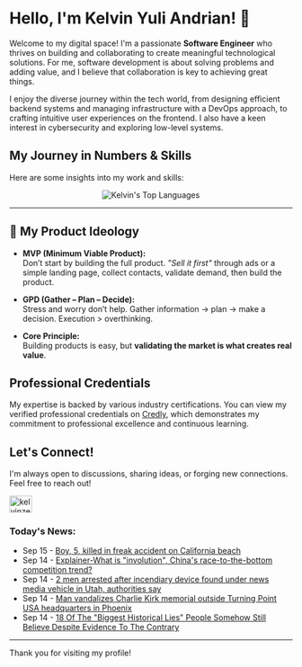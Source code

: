 # Hello, I'm Kelvin Yuli Andrian! 👋

Welcome to my digital space! I'm a passionate **Software Engineer** who thrives on building and collaborating to create meaningful technological solutions. For me, software development is about solving problems and adding value, and I believe that collaboration is key to achieving great things.

I enjoy the diverse journey within the tech world, from designing efficient backend systems and managing infrastructure with a DevOps approach, to crafting intuitive user experiences on the frontend. I also have a keen interest in cybersecurity and exploring low-level systems.

## My Journey in Numbers & Skills

Here are some insights into my work and skills:

<p align="center">
  <img src="https://github-readme-stats.vercel.app/api/top-langs/?username=kelvinzer0&layout=compact&theme=radical" alt="Kelvin's Top Languages" />
</p>

---

## 🚀 My Product Ideology

- **MVP (Minimum Viable Product):**  
  Don’t start by building the full product. *"Sell it first"* through ads or a simple landing page, collect contacts, validate demand, then build the product.

- **GPD (Gather – Plan – Decide):**  
  Stress and worry don’t help. Gather information → plan → make a decision. Execution > overthinking.

- **Core Principle:**  
  Building products is easy, but **validating the market is what creates real value**.

## Professional Credentials

My expertise is backed by various industry certifications. You can view my verified professional credentials on [Credly](https://www.credly.com/users/kelvin-yuli-andrian/badges), which demonstrates my commitment to professional excellence and continuous learning.

## Let's Connect!

I'm always open to discussions, sharing ideas, or forging new connections. Feel free to reach out!

<p align="left">
    <a href="https://linkedin.com/in/kelvinzero" target="blank"><img align="center" src="https://cdn.jsdelivr.net/npm/simple-icons@3.0.1/icons/linkedin.svg" alt="kelvinzero" height="30" width="40" /></a>
</p>

### Today's News:

<!-- feed start -->
- Sep 15 - [Boy, 5, killed in freak accident on California beach](https://www.yahoo.com/news/articles/boy-5-killed-freak-accident-024921478.html)
- Sep 14 - [Explainer-What is "involution", China's race-to-the-bottom competition trend?](https://finance.yahoo.com/news/explainer-involution-chinas-race-bottom-230746859.html)
- Sep 14 - [2 men arrested after incendiary device found under news media vehicle in Utah, authorities say](https://www.yahoo.com/news/articles/2-men-arrested-incendiary-device-210421342.html)
- Sep 14 - [Man vandalizes Charlie Kirk memorial outside Turning Point USA headquarters in Phoenix](https://www.yahoo.com/news/videos/man-vandalizes-charlie-kirk-memorial-203813123.html)
- Sep 14 - [18 Of The "Biggest Historical Lies" People Somehow Still Believe Despite Evidence To The Contrary](https://www.yahoo.com/news/articles/18-more-wildest-historical-lies-203103334.html)
<!-- feed end -->

---

Thank you for visiting my profile!
